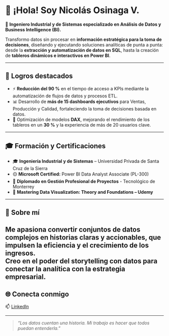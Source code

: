 # 👋 ¡Hola! Soy Nicolás Osinaga V.

🎯 **Ingeniero Industrial y de Sistemas especializado en Análisis de Datos y Business Intelligence (BI).**  

Transformo datos sin procesar en **información estratégica para la toma de decisiones**, diseñando y ejecutando soluciones analíticas de punta a punta: desde la **extracción y automatización de datos en SQL**, hasta la creación de **tableros dinámicos e interactivos en Power BI**.

---

## 🚀 Logros destacados

- ⚡ **Reducción del 90 %** en el tiempo de acceso a KPIs mediante la automatización de flujos de datos y procesos ETL.  
- 📊 Desarrollo de **más de 15 dashboards ejecutivos** para Ventas, Producción y Calidad, fortaleciendo la toma de decisiones basada en datos.  
- 🧮 Optimización de modelos **DAX**, mejorando el rendimiento de los tableros en un **30 %** y la experiencia de más de 20 usuarios clave.  

---

## 🎓 Formación y Certificaciones

- 🎓 **Ingeniería Industrial y de Sistemas** – Universidad Privada de Santa Cruz de la Sierra
- 🟡 **Microsoft Certified:** Power BI Data Analyst Associate (PL-300)
- 🧠 **Diplomado en Gestión Profesional de Proyectos** - Tecnológico de Monterrey
- 🧾 **Mastering Data Visualization: Theory and Foundations – Udemy**

---

## 💬 Sobre mí

Me apasiona **convertir conjuntos de datos complejos en historias claras y accionables**, que impulsen la eficiencia y el crecimiento de los ingresos.  
Creo en el poder del **storytelling con datos** para conectar la analítica con la estrategia empresarial.
---

## 🌐 Conecta conmigo

📫 [LinkedIn](https://www.linkedin.com/in/nicolas-osinaga/)  

---

> *“Los datos cuentan una historia. Mi trabajo es hacer que todos puedan entenderla.”*
